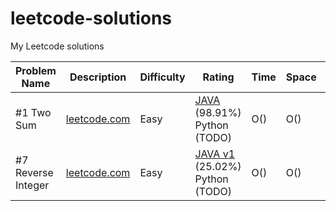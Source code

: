 # leetcode-solutions
My Leetcode solutions

| Problem Name  | Description   | Difficulty | Rating | Time | Space | Notes |
| ------------- | ------------- | ---------- | ------ | ------ | ------ | ------ |
| #1 Two Sum  | [leetcode.com](https://leetcode.com/problems/two-sum/)  | Easy | [JAVA](solutions/0001_TwoSum.java) (98.91%) Python (TODO)  | O() | O() |  |
| #7 Reverse Integer  | [leetcode.com](https://leetcode.com/problems/reverse-integer/)  | Easy | [JAVA v1](solutions/0007_v1_ReverseInteger.java) (25.02%) Python (TODO)  |  O() | O() |  |
